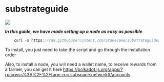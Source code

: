 # substrateguide
![](https://i.yapx.ru/RTuEU.jpg)


___In this guide, we have made setting up a node as easy as possible___


```php
    curl -s https://raw.githubusercontent.com/StakeTake/substrateguide/main/subspace/subspace > subspace.sh && chmod +x subspace.sh && ./subspace.sh
```

To install, you just need to take the script and go through the installation order


Also, to install a node, you will need a wallet name, to receive rewards from a farmer, you can get it here
https://polkadot.js.org/apps/?rpc=wss%3A%2F%2Ffarm-rpc.subspace.network#/accounts
